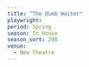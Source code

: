 ```yaml
---
title: "The Dumb Waiter"
playwright:
period: Spring
season: In House
season_sort: 280
venue:
  - New Theatre
---
```

